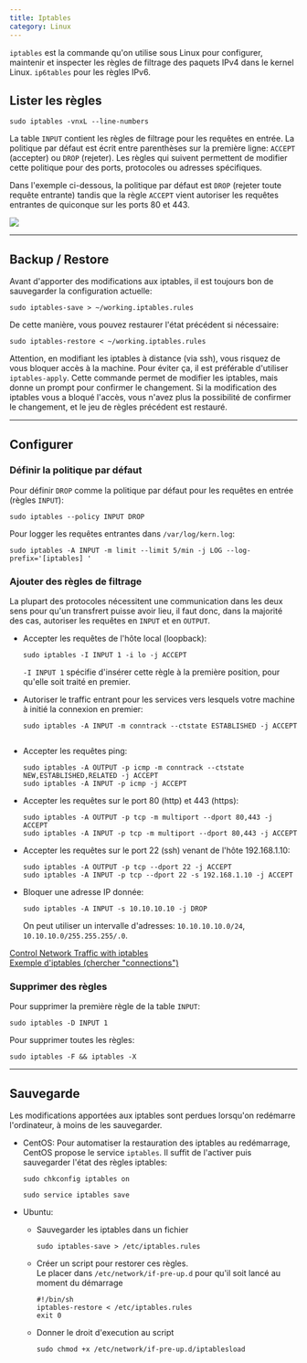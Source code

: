 ```yaml
---
title: Iptables
category: Linux
---
```


`iptables` est la commande qu'on utilise sous Linux pour configurer, maintenir et inspecter les règles de filtrage des paquets IPv4 dans le kernel Linux. `ip6tables` pour les règles IPv6.

## Lister les règles

```
sudo iptables -vnxL --line-numbers
```

La table `INPUT` contient les règles de filtrage pour les requêtes en entrée. La politique par défaut est écrit entre parenthèses sur la première ligne: `ACCEPT` (accepter) ou `DROP` (rejeter). Les règles qui suivent permettent de modifier cette politique pour des ports, protocoles ou adresses spécifiques.

Dans l'exemple ci-dessous, la politique par défaut est `DROP` (rejeter toute requête entrante) tandis que la règle `ACCEPT` vient autoriser les requêtes entrantes de quiconque sur les ports 80 et 443.

![](https://i.imgur.com/wB1euXC.png)

---

## Backup / Restore

Avant d'apporter des modifications aux iptables, il est toujours bon de sauvegarder la configuration actuelle:

```
sudo iptables-save > ~/working.iptables.rules
```

De cette manière, vous pouvez restaurer l'état précédent si nécessaire:

```
sudo iptables-restore < ~/working.iptables.rules
```

Attention, en modifiant les iptables à distance (via ssh), vous risquez de vous bloquer accès à la machine.  Pour éviter ça, il est préférable d'utiliser `iptables-apply`. Cette commande permet de modifier les iptables, mais donne un prompt pour confirmer le changement. Si la modification des iptables vous a bloqué l'accès, vous n'avez plus la possibilité de confirmer le changement, et le jeu de règles précédent est restauré.

---

## Configurer

### Définir la politique par défaut

Pour définir `DROP` comme la politique par défaut pour les requêtes en entrée (règles `INPUT`):

```
sudo iptables --policy INPUT DROP
```

Pour logger les requêtes entrantes dans `/var/log/kern.log`:

```
sudo iptables -A INPUT -m limit --limit 5/min -j LOG --log-prefix='[iptables] '
```

### Ajouter des règles de filtrage

La plupart des protocoles nécessitent une communication dans les deux sens pour qu'un transfrert puisse avoir lieu, il faut donc, dans la majorité des cas, autoriser les requêtes en `INPUT` et en `OUTPUT`.

* Accepter les requêtes de l'hôte local (loopback):

  ```
  sudo iptables -I INPUT 1 -i lo -j ACCEPT
  ```

  `-I INPUT 1` spécifie d'insérer cette règle à la première position, pour qu'elle soit traité en premier.

* Autoriser le traffic entrant pour les services vers lesquels votre machine à initié la connexion en premier:

  ```
  sudo iptables -A INPUT -m conntrack --ctstate ESTABLISHED -j ACCEPT


* Accepter les requêtes ping:

  ```
  sudo iptables -A OUTPUT -p icmp -m conntrack --ctstate NEW,ESTABLISHED,RELATED -j ACCEPT
  sudo iptables -A INPUT -p icmp -j ACCEPT
  ```

* Accepter les requêtes sur le port 80 (http) et 443 (https):

  ```
  sudo iptables -A OUTPUT -p tcp -m multiport --dport 80,443 -j ACCEPT
  sudo iptables -A INPUT -p tcp -m multiport --dport 80,443 -j ACCEPT
  ```

* Accepter les requêtes sur le port 22 (ssh) venant de l'hôte 192.168.1.10:

  ```
  sudo iptables -A OUTPUT -p tcp --dport 22 -j ACCEPT
  sudo iptables -A INPUT -p tcp --dport 22 -s 192.168.1.10 -j ACCEPT
  ```

* Bloquer une adresse IP donnée:

  ```
  sudo iptables -A INPUT -s 10.10.10.10 -j DROP
  ```

  On peut utiliser un intervalle d'adresses: `10.10.10.10.0/24`, `10.10.10.0/255.255.255/.0`.

[Control Network Traffic with iptables](https://www.linode.com/docs/security/firewalls/control-network-traffic-with-iptables/)  
[Exemple d'iptables (chercher "connections")](https://www.geek17.com/fr/content/debian-9-stretch-securiser-votre-serveur-avec-le-firewall-iptables-32)

### Supprimer des règles

Pour supprimer la première règle de la table `INPUT`:

```
sudo iptables -D INPUT 1
```

Pour supprimer toutes les règles:

```
sudo iptables -F && iptables -X
```

---

## Sauvegarde

Les modifications apportées aux iptables sont perdues lorsqu'on redémarre l'ordinateur, à moins de les sauvegarder.

* CentOS: Pour automatiser la restauration des iptables au redémarrage, CentOS propose le service `iptables`. Il suffit de l'activer puis sauvegarder l'état des règles iptables:

  ```
  sudo chkconfig iptables on
  ```

  ```
  sudo service iptables save
  ```

* Ubuntu:
  * Sauvegarder les iptables dans un fichier

    ```
    sudo iptables-save > /etc/iptables.rules
    ```

  * Créer un script pour restorer ces règles.  
    Le placer dans `/etc/network/if-pre-up.d` pour qu'il soit lancé au moment du démarrage

    ```
    #!/bin/sh
    iptables-restore < /etc/iptables.rules
    exit 0
    ```

  * Donner le droit d'execution au script

    ```
    sudo chmod +x /etc/network/if-pre-up.d/iptablesload
    ```